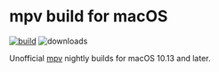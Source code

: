 # mpv build for macOS
[![build](https://github.com/dafyk/mpv-macos-builds/actions/workflows/main.yml/badge.svg)](https://github.com/dafyk/mpv-macos-builds/actions/workflows/main.yml)
![downloads](https://img.shields.io/github/downloads/dafyk/mpv-macos-builds/total.svg?&logo=github)

Unofficial [mpv](https://mpv.io) nightly builds for macOS 10.13 and later.


